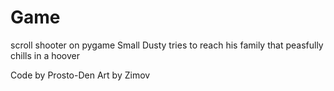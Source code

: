 # Game
scroll shooter on pygame
Small Dusty tries to reach his family that peasfully chills in a hoover

Code by Prosto-Den
Art by Zimov
